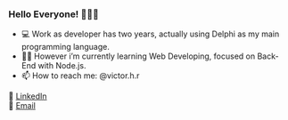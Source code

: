 ### Hello Everyone! 🙋🏻‍♂️


- 💻 Work as developer has two years, actually using Delphi as my main programming language.
- 👨‍💻 However i’m currently learning Web Developing, focused on Back-End with Node.js.
- 📫 How to reach me: @victor.h.r



💼 <a href="https://www.linkedin.com/in/victor-rodrigues-8b6369174/">LinkedIn </a> <br>
📧 <a href="mailto:victorxrp@gmail.com">Email </a>

